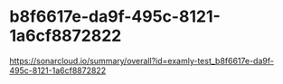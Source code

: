 # b8f6617e-da9f-495c-8121-1a6cf8872822
https://sonarcloud.io/summary/overall?id=examly-test_b8f6617e-da9f-495c-8121-1a6cf8872822
